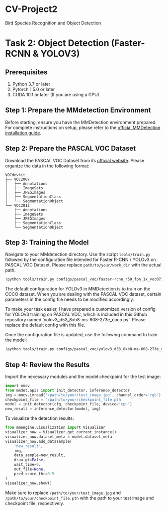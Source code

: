 # CV-Project2
Bird Species Recognition and Object Detection

# Task 2: Object Detection (Faster-RCNN & YOLOV3)

## Prerequisites

1. Python 3.7 or later
2. Pytorch 1.5.0 or later
3. CUDA 10.1 or later (If you are using a GPU)

## Step 1: Prepare the MMdetection Environment

Before starting, ensure you have the MMDetection environment prepared. For complete instructions on setup, please refer to the [official MMDetection installation guide](https://mmdetection.readthedocs.io/en/latest/get_started.html#installation).

## Step 2: Prepare the PASCAL VOC Dataset

Download the PASCAL VOC Dataset from its [official website](http://host.robots.ox.ac.uk/pascal/VOC/). Please organize the data in the following format:

```
VOCdevkit
├── VOC2007
│   ├── Annotations
│   ├── ImageSets
│   ├── JPEGImages
│   ├── SegmentationClass
│   └── SegmentationObject
└── VOC2012
    ├── Annotations
    ├── ImageSets
    ├── JPEGImages
    ├── SegmentationClass
    └── SegmentationObject
```

## Step 3: Training the Model

Navigate to your MMdetection directory. Use the script `tools/train.py` followed by the configuration file intended for Faster R-CNN / YOLOv3 on PASCAL VOC Dataset. Please replace `path/to/your/work_dir` with the actual path.

```bash
!python tools/train.py configs/pascal_voc/faster-rcnn_r50_fpn_1x_voc0712.py --work-dir path/to/your/work_dir
```

The default configuration for YOLOv3 in MMDetection is to train on the COCO dataset. When you are dealing with the PASCAL VOC dataset, certain parameters in the config file needs to be modified accordingly.

To make your task easier, I have prepared a customized version of config for YOLOv3 training on PASCAL VOC, which is included in this Github repository named 'yolov3_d53_8xb8-ms-608-273e_coco.py'. Please replace the default config with this file. 

Once the configuration file is updated, use the following command to train the model:

```bash
!python tools/train.py configs/pascal_voc/yolov3_d53_8xb8-ms-608-273e_coco.py --work-dir path/to/your/work_dir
```

## Step 4: Review the Results

Import the necessary modules and the model checkpoint for the test image:

```python
import mmcv
from mmdet.apis import init_detector, inference_detector
img = mmcv.imread('/path/to/your/test_image.jpg', channel_order='rgb')
checkpoint_file = '/path/to/your/checkpoint_file.pth'
model = init_detector(cfg, checkpoint_file, device='cpu')
new_result = inference_detector(model, img)
```
To visualize the detection results:

```python
from mmengine.visualization import Visualizer
visualizer_now = Visualizer.get_current_instance()
visualizer_now.dataset_meta = model.dataset_meta
visualizer_now.add_datasample(
    'new_result',
    img,
    data_sample=new_result,
    draw_gt=False,
    wait_time=0,
    out_file=None,
    pred_score_thr=0.5
)
visualizer_now.show()
```

Make sure to replace `/path/to/your/test_image.jpg` and `/path/to/your/checkpoint_file.pth` with the path to your test image and checkpoint file, respectively. 
